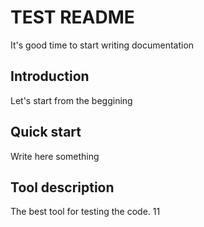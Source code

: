 # TEST README
 It's good time to start writing documentation

## Introduction
Let's start from the beggining

## Quick start
Write here something

## Tool description
The best tool for testing the code.
11
